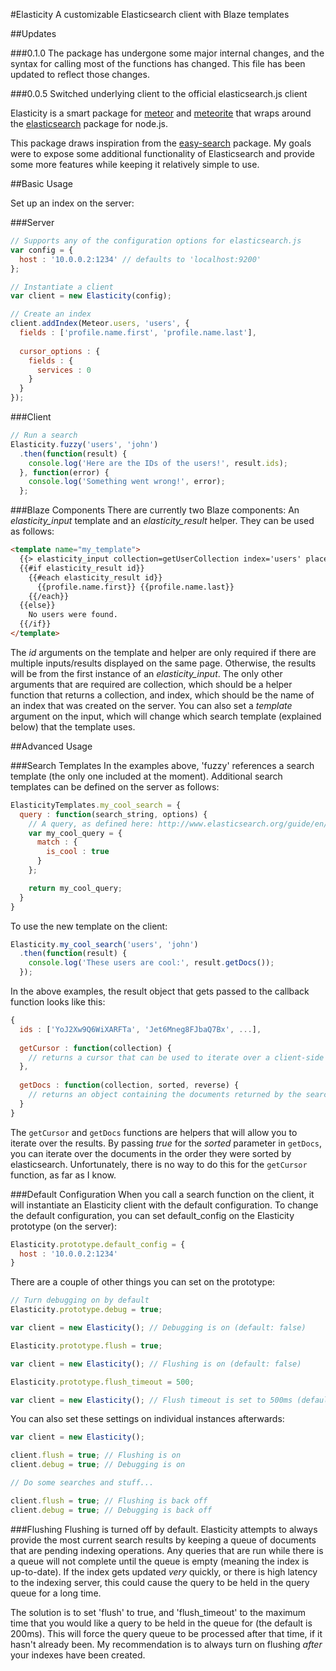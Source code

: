 #Elasticity
A customizable Elasticsearch client with Blaze templates

##Updates

###0.1.0
The package has undergone some major internal changes, and the syntax for calling most of the functions has changed. This file has been updated to reflect those changes.

###0.0.5
Switched underlying client to the official elasticsearch.js client

Elasticity is a smart package for [meteor](https://www.meteor.com/) and [meteorite](https://github.com/oortcloud/meteorite/) that wraps around the [elasticsearch](https://github.com/elasticsearch/elasticsearch-js) package for node.js.

This package draws inspiration from the [easy-search](http://atmospherejs.com/package/easy-search) package. My goals were to expose some additional functionality of Elasticsearch and provide some more features while keeping it relatively simple to use.

##Basic Usage

Set up an index on the server:

###Server
```javascript
// Supports any of the configuration options for elasticsearch.js
var config = {
  host : '10.0.0.2:1234' // defaults to 'localhost:9200'
};

// Instantiate a client
var client = new Elasticity(config);

// Create an index
client.addIndex(Meteor.users, 'users', {
  fields : ['profile.name.first', 'profile.name.last'],
  
  cursor_options : {
    fields : {
      services : 0
    }
  }
});
```

###Client
```javascript
// Run a search
Elasticity.fuzzy('users', 'john')
  .then(function(result) {
    console.log('Here are the IDs of the users!', result.ids);
  }, function(error) {
    console.log('Something went wrong!', error);
  };
```

###Blaze Components
There are currently two Blaze components: An *elasticity_input* template and an *elasticity_result* helper. They can be used as follows:

```html
<template name="my_template">
  {{> elasticity_input collection=getUserCollection index='users' placeholder='Find a User' class='user-search-input widget' id='user-search'}}
  {{#if elasticity_result id}}
    {{#each elasticity_result id}}
      {{profile.name.first}} {{profile.name.last}}
    {{/each}}
  {{else}}
    No users were found.
  {{/if}}
</template>
```

The *id* arguments on the template and helper are only required if there are multiple inputs/results displayed on the same page. Otherwise, the results will be from the first instance of an *elasticity_input*. The only other arguments that are required are collection, which should be a helper function that returns a collection, and index, which should be the name of an index that was created on the server. You can also set a *template* argument on the input, which will change which search template (explained below) that the template uses.

##Advanced Usage

###Search Templates
In the examples above, 'fuzzy' references a search template (the only one included at the moment). Additional search templates can be defined on the server as follows:

```javascript
ElasticityTemplates.my_cool_search = {
  query : function(search_string, options) {
    // A query, as defined here: http://www.elasticsearch.org/guide/en/elasticsearch/reference/current/query-dsl-queries.html
    var my_cool_query = {
      match : {
        is_cool : true
      }
    };

    return my_cool_query;
  }
}
```

To use the new template on the client:

```javascript
Elasticity.my_cool_search('users', 'john')
  .then(function(result) {
    console.log('These users are cool:', result.getDocs());
  });
```

In the above examples, the result object that gets passed to the callback function looks like this:

```javascript
{
  ids : ['YoJ2Xw9Q6WiXARFTa', 'Jet6Mneg8FJbaQ7Bx', ...],
  
  getCursor : function(collection) {
    // returns a cursor that can be used to iterate over a client-side collection
  },
  
  getDocs : function(collection, sorted, reverse) {
    // returns an object containing the documents returned by the search, optionally sorted by relevance
  }
}
```

The `getCursor` and `getDocs` functions are helpers that will allow you to iterate over the results. By passing *true* for the *sorted* parameter in `getDocs`, you can iterate over the documents in the order they were sorted by elasticsearch. Unfortunately, there is no way to do this for the `getCursor` function, as far as I know.

###Default Configuration
When you call a search function on the client, it will instantiate an Elasticity client with the default configuration. To change the default configuration, you can set default_config on the Elasticity prototype (on the server):

```javascript
Elasticity.prototype.default_config = {
  host : '10.0.0.2:1234'
}
```

There are a couple of other things you can set on the prototype:
```javascript
// Turn debugging on by default
Elasticity.prototype.debug = true;

var client = new Elasticity(); // Debugging is on (default: false)

Elasticity.prototype.flush = true;

var client = new Elasticity(); // Flushing is on (default: false)

Elasticity.prototype.flush_timeout = 500;

var client = new Elasticity(); // Flush timeout is set to 500ms (default: 200ms)
```

You can also set these settings on individual instances afterwards:
```javascript
var client = new Elasticity();

client.flush = true; // Flushing is on
client.debug = true; // Debugging is on

// Do some searches and stuff...

client.flush = true; // Flushing is back off
client.debug = true; // Debugging is back off
```

###Flushing
Flushing is turned off by default. Elasticity attempts to always provide the most current search results by keeping a queue of documents that are pending indexing operations. Any queries that are run while there is a queue will not complete until the queue is empty (meaning the index is up-to-date). If the index gets updated *very* quickly, or there is high latency to the indexing server, this could cause the query to be held in the query queue for a long time.

The solution is to set 'flush' to true, and 'flush_timeout' to the maximum time that you would like a query to be held in the queue for (the default is 200ms). This will force the query queue to be processed after that time, if it hasn't already been. My recommendation is to always turn on flushing *after* your indexes have been created.

